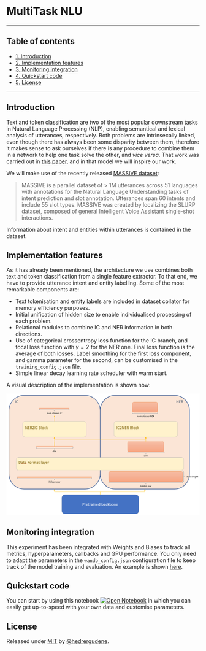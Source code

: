 # MultiTask NLU

---
## Table of contents
- [1. Introduction](#introduction)
- [2. Implementation features](#implementation-features)
- [3. Monitoring integration](#monitoring-integration)
- [4. Quickstart code](#quickstart-code)
- [5. License](#license)
---

## Introduction
Text and token classification are two of the most popular downstream tasks in Natural Language Processing (NLP), enabling semantical and lexical analysis of utterances, respectively. Both problems are intrinsecally linked, even though there has always been some disparity between them, therefore it makes sense to ask ourselves if there is any procedure to combine them in a network to help one task solve the other, and *vice versa*. That work was carried out in [this paper](https://www.researchgate.net/publication/355862206_Unified_Transformer_Multi-Task_Learning_for_Intent_Classification_With_Entity_Recognition), and in that model we will inspire our work.

We will make use of the recently released [MASSIVE dataset](https://github.com/alexa/massive):

> MASSIVE is a parallel dataset of > 1M utterances across 51 languages with annotations for the Natural Language Understanding tasks of intent prediction and slot annotation. Utterances span 60 intents and include 55 slot types. MASSIVE was created by localizing the SLURP dataset, composed of general Intelligent Voice Assistant single-shot interactions.

Information about intent and entities within utterances is contained in the dataset.

## Implementation features

As it has already been mentioned, the architecture we use combines both text and token classification from a single feature extractor. To that end, we have to provide utterance intent and entity labelling. Some of the most remarkable components are:

* Text tokenisation and entity labels are included in dataset collator for memory efficiency purposes.
* Initial unification of hidden size to enable individualised processing of each problem.
* Relational modules to combine IC and NER information in both directions.
* Use of categorical crossentropy loss function for the IC branch, and focal loss function with $\gamma=2$ for the NER one. Final loss function is the average of both losses. Label smoothing for the first loss component, and gamma  parameter for the second, can be customised in the `training_config.json` file.
* Simple linear decay learning rate scheduler with warm start.

A visual description of the implementation is shown now:

![MTImage](input/MultiTask_image.PNG)



## Monitoring integration
This experiment has been integrated with Weights and Biases to track all metrics, hyperparameters, callbacks and GPU performance. You only need to adapt the parameters in the `wandb_config.json` configuration file to keep track of the model training and evaluation. An example is shown [here](https://wandb.ai/azm630/MultiTask_NLU).


## Quickstart code
You can start by using this notebook [![Open Notebook](https://colab.research.google.com/assets/colab-badge.svg)](/Quickstart.ipynb) in which you can easily get up-to-speed with your own data and customise parameters.


## License
Released under [MIT](/LICENSE) by [@hedrergudene](https://github.com/hedrergudene).

